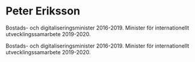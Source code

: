 # Peter Eriksson

Bostads- och digitaliseringsminister 2016-2019. Minister för internationellt utvecklingssamarbete 2019-2020.

Bostads- och digitaliseringsminister 2016-2019. Minister för internationellt utvecklingssamarbete 2019-2020.
